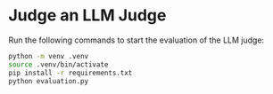 # Judge an LLM Judge


Run the following commands to start the evaluation of the LLM judge:

```bash
python -m venv .venv
source .venv/bin/activate
pip install -r requirements.txt
python evaluation.py
```


